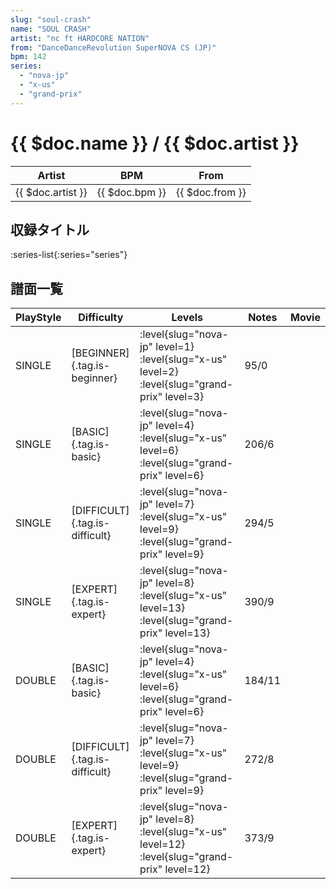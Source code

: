 ```yaml
---
slug: "soul-crash"
name: "SOUL CRASH"
artist: "nc ft HARDCORE NATION"
from: "DanceDanceRevolution SuperNOVA CS (JP)"
bpm: 142
series:
  - "nova-jp"
  - "x-us"
  - "grand-prix"
---
```


# {{ $doc.name }} / {{ $doc.artist }}

|Artist|BPM|From|
|------|---|----|
|{{ $doc.artist }}|{{ $doc.bpm }}|{{ $doc.from }}|

## 収録タイトル

:series-list{:series="series"}

## 譜面一覧

|PlayStyle|Difficulty|Levels|Notes|Movie|
|---------|----------|------|-----|-----|
|SINGLE|[BEGINNER]{.tag.is-beginner}|<div class="field is-grouped is-grouped-multiline"> :level{slug="nova-jp" level=1} :level{slug="x-us" level=2} :level{slug="grand-prix" level=3}</div>|95/0||
|SINGLE|[BASIC]{.tag.is-basic}|<div class="field is-grouped is-grouped-multiline"> :level{slug="nova-jp" level=4} :level{slug="x-us" level=6} :level{slug="grand-prix" level=6}</div>|206/6||
|SINGLE|[DIFFICULT]{.tag.is-difficult}|<div class="field is-grouped is-grouped-multiline"> :level{slug="nova-jp" level=7} :level{slug="x-us" level=9} :level{slug="grand-prix" level=9}</div>|294/5||
|SINGLE|[EXPERT]{.tag.is-expert}|<div class="field is-grouped is-grouped-multiline"> :level{slug="nova-jp" level=8} :level{slug="x-us" level=13} :level{slug="grand-prix" level=13}</div>|390/9||
|DOUBLE|[BASIC]{.tag.is-basic}|<div class="field is-grouped is-grouped-multiline"> :level{slug="nova-jp" level=4} :level{slug="x-us" level=6} :level{slug="grand-prix" level=6}</div>|184/11||
|DOUBLE|[DIFFICULT]{.tag.is-difficult}|<div class="field is-grouped is-grouped-multiline"> :level{slug="nova-jp" level=7} :level{slug="x-us" level=9} :level{slug="grand-prix" level=9}</div>|272/8||
|DOUBLE|[EXPERT]{.tag.is-expert}|<div class="field is-grouped is-grouped-multiline"> :level{slug="nova-jp" level=8} :level{slug="x-us" level=12} :level{slug="grand-prix" level=12}</div>|373/9||
